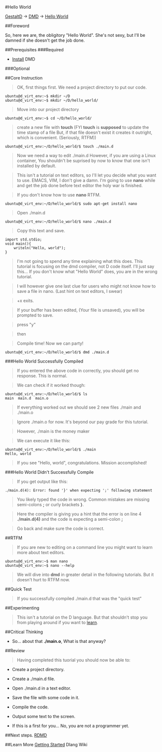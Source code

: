 #Hello World

[GestaltD](../README.md) → [DMD](./README.md) → [Hello World](./hello_world.md)

##Foreword

So, here we are, the obligitory "Hello World". She's not sexy, but I'll be 
damned if she doesn't get the job done.

##Prerequisites
###Required
* [Install](./install.md) DMD

###Optional

##Core Instruction
> OK, first things first. We need a project directory to put our code.

    ubuntu@d_virt_env:~$ mkdir ~/D
    ubuntu@d_virt_env:~$ mkdir ~/D/hello_world/

> Move into our project directory

    ubuntu@d_virt_env:~$ cd ~/D/hello_world/

> create a new file with **touch** 
> (FYI **touch** is **supposed** to update the time stamp of a file 
> But, if that file doesn't exist it creates it outright, which is convenient. (Seriously, RTFM)) 

    ubuntu@d_virt_env:~/D/hello_world/$ touch ./main.d

> Now we need a way to edit ./main.d However, if you are using a Linux container, 
> You shouldn't be suprised by now to know that one isn't installed by default.

> This isn't a tutorial on text editors, so I'll let you decide what you want to use.
> EMACS, VIM, I don't give a damn. I'm going to use **nano** while and get the job 
> done before text editor the holy war is finished.

> If you don't know how to use **nano** RTFM.

    ubuntu@d_virt_env:~/D/hello_world/$ sudo apt-get install nano

> Open ./main.d

    ubuntu@d_virt_env:~/D/hello_world/$ nano ./main.d

> Copy this text and save.

    import std.stdio;
    void main(){
        writeln("Hello, world");
    }

> I'm not going to spend any time explaining what this does. This tutorial is 
> focusing on the dmd compiler, not D code itself. I'll just say this...
> If you don't know what "Hello World" does, you are in the wrong tutorial.

> I will however give one last clue for users who might not know how to save a 
> file in nano. (Last hint on text editors, I swear)

> <ctrl>+x exits.

> If your buffer has been edited, (Your file is unsaved), you will be prompted to save.

> press "y"

> then <enter>

> Compile time! Now we can party!

    ubuntu@d_virt_env:~/D/hello_world/$ dmd ./main.d

###Hello World Successfully Compiled
> If you entered the above code in correctly, you should get no response. 
> This is normal.

> We can check if it worked though:

    ubuntu@d_virt_env:~/D/hello_world/$ ls
    main  main.d  main.o

> If everything worked out we should see 2 new files ./main and ./main.o

> Ignore ./main.o for now. It's beyond our pay grade for this tutorial.

> However, ./main is the money maker

> We can execute it like this:

    ubuntu@d_virt_env:~/D/hello_world/$ ./main
    Hello, world

> If you see "Hello, world", congratulations. Mission accomplished!

###Hello World Didn't Successfully Compile
> If you get output like this:

    ./main.d(4): Error: found '}' when expecting ';' following statement

> You likely typed the code in wrong. Common mistakes are missing semi-colons **;** 
> or curly brackets **}**.

> Here the compiler is giving you a hint that the error is on line 4 **./main.d(4)** 
> and the code is expecting a semi-colon **;**

> Go back and make sure the code is correct.

##RTFM
> If you are new to editing on a command line you might want to learn more 
> about text editors.

    ubuntu@d_virt_env:~$ man nano
    ubuntu@d_virt_env:~$ nano --help

> We will dive into **dmd** in greater detail in the following tutorials. 
> But it doesn't hurt to RTFM now.

##Quick Test
> If you successfully compiled ./main.d that was the "quick test"

##Experimenting
> This isn't a tutorial on the D language. But that shouldn't stop you from 
> playing around if you want to [learn](http://wiki.dlang.org/Getting_Started).

##Critical Thinking
* So... about that **./main.o**, What is that anyway?

##Review
> Having completed this tuorial you should now be able to:

* Create a project directory.

* Create a ./main.d file.

* Open ./main.d in a text editor.

* Save the file with some code in it.

* Compile the code.

* Output some text to the screen.

* If this is a first for you... No, you are not a programmer yet.

##Next steps.
[RDMD](./rdmd.md)

##Learn More
[Getting Started](http://wiki.dlang.org/Getting_Started) Dlang Wiki

